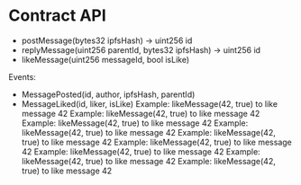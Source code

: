 # Contract API

- postMessage(bytes32 ipfsHash) -> uint256 id
- replyMessage(uint256 parentId, bytes32 ipfsHash) -> uint256 id
- likeMessage(uint256 messageId, bool isLike)

Events:
- MessagePosted(id, author, ipfsHash, parentId)
- MessageLiked(id, liker, isLike)
Example: likeMessage(42, true) to like message 42
Example: likeMessage(42, true) to like message 42
Example: likeMessage(42, true) to like message 42
Example: likeMessage(42, true) to like message 42
Example: likeMessage(42, true) to like message 42
Example: likeMessage(42, true) to like message 42
Example: likeMessage(42, true) to like message 42
Example: likeMessage(42, true) to like message 42
Example: likeMessage(42, true) to like message 42
